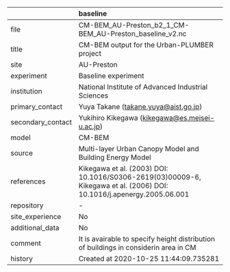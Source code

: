 |                   | baseline                                                                                                              |
|:------------------|:----------------------------------------------------------------------------------------------------------------------|
| file              | CM-BEM_AU-Preston_b2_1_CM-BEM_AU-Preston_baseline_v2.nc                                                               |
| title             | CM-BEM output for the Urban-PLUMBER project                                                                           |
| site              | AU-Preston                                                                                                            |
| experiment        | Baseline experiment                                                                                                   |
| institution       | National Institute of Advanced Industrial Sciences                                                                    |
| primary_contact   | Yuya Takane (takane.yuya@aist.go.jp)                                                                                  |
| secondary_contact | Yukihiro Kikegawa (kikegawa@es.meisei-u.ac.jp)                                                                        |
| model             | CM-BEM                                                                                                                |
| source            | Multi-layer Urban Canopy Model and Building Energy Model                                                              |
| references        | Kikegawa et al. (2003) DOI: 10.1016/S0306-2619(03)00009-6, Kikegawa et al. (2006) DOI: 10.1016/j.apenergy.2005.06.001 |
| repository        | -                                                                                                                     |
| site_experience   | No                                                                                                                    |
| additional_data   | No                                                                                                                    |
| comment           | It is avairable to specify height distribution of buildings in considerin area in CM                                  |
| history           | Created at 2020-10-25 11:44:09.735281                                                                                 |
